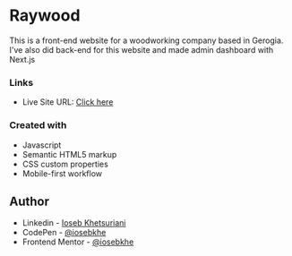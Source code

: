 # Raywood

This is a front-end website for a woodworking company based in Gerogia.
I've also did back-end for this website and made admin dashboard with Next.js

### Links

- Live Site URL: [Click here](https://www.raywood.ge)

### Created with

- Javascript
- Semantic HTML5 markup
- CSS custom properties
- Mobile-first workflow

## Author

- Linkedin - [Ioseb Khetsuriani](https://www.linkedin.com/in/iosebkhe)
- CodePen - [@iosebkhe](https://codepen.io/iosebkhe)
- Frontend Mentor - [@iosebkhe](https://www.frontendmentor.io/profile/iosebkhe)
